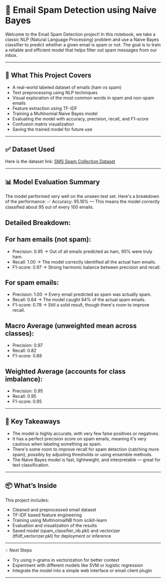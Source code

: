 # 💌 Email Spam Detection using Naive Bayes

Welcome to the Email Spam Detection project! In this notebook, we take a classic NLP (Natural Language Processing)
problem and use a Naive Bayes classifier to predict whether a given email is spam or not. The goal is to train a 
reliable and efficient model that helps filter out spam messages from our inbox.

-------------------------------------------------------------------------------------------------------------------

## 🧠 What This Project Covers

- A real-world labeled dataset of emails (ham vs spam)
-  Text preprocessing using NLP techniques
- Visual exploration of the most common words in spam and non-spam emails
- Feature extraction using TF-IDF
- Training a Multinomial Naive Bayes model
- Evaluating the model with accuracy, precision, recall, and F1-score
- Confusion matrix visualization
- Saving the trained model for future use

----------------------------------------------------------------------------------------------------------------------

## ✅ Dataset Used

Here is the dataset link:
[SMS Spam Collection Dataset](https://www.kaggle.com/datasets/uciml/sms-spam-collection-dataset)

----------------------------------------------------------------------------------------------------------------------

## 📊 Model Evaluation Summary

The model performed very well on the unseen test set. Here's a breakdown of the performance:
✅ Accuracy: 95.16% — This means the model correctly classified about 95 out of every 100 emails.

Detailed Breakdown:
-------------------

For ham emails (not spam):
---------------------------
- Precision: 0.95 → Out of all emails predicted as ham, 95% were truly ham.
-  Recall: 1.00 → The model correctly identified all the actual ham emails.
- F1-score: 0.97 → Strong harmonic balance between precision and recall.

For spam emails:
----------------
- Precision: 1.00 → Every email predicted as spam was actually spam.
- Recall: 0.64 → The model caught 64% of the actual spam emails.
- F1-score: 0.78 → Still a solid result, though there's room to improve recall.

Macro Average (unweighted mean across classes):
-----------------------------------------------
- Precision: 0.97
- Recall: 0.82
- F1-score: 0.88

Weighted Average (accounts for class imbalance):
------------------------------------------------
- Precision: 0.95
- Recall: 0.95
- F1-score: 0.95

---------------------------------------------------------------------------------------------------------------

## 🧾 Key Takeaways

- The model is highly accurate, with very few false positives or negatives.
- It has a perfect precision score on spam emails, meaning it's very cautious when labeling something as spam.
- There's some room to improve recall for spam detection (catching more spam), possibly by adjusting thresholds 
or using ensemble methods.
- The Naive Bayes model is fast, lightweight, and interpretable — great for text classification.

-----------------------------------------------------------------------------------------------------------------

## 📦 What’s Inside

This project includes:

- Cleaned and preprocessed email dataset
- TF-IDF based feature engineering
- Training using MultinomialNB from scikit-learn
- Evaluation and visualization of the results
- Saved model (spam_classifier_nb.pkl) and vectorizer (tfidf_vectorizer.pkl) for deployment or inference

--------------------------------------------------------------------------------------------------------------------

💡 Next Steps

- Try using n-grams in vectorization for better context
- Experiment with different models like SVM or logistic regression
- Integrate the model into a simple web interface or email client plugin

--------------------------------------------------------------------------------------------------------------------
